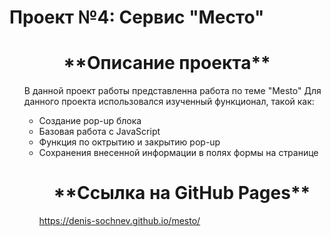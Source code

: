 # Проект №4: Сервис "Место"

<h1 align="center">**Описание проекта**</h1>
<ul>В данной проект работы представленна работа по теме "Mesto"
Для данного проекта использовался изученный функционал, такой как:<ul>
<li>Создание pop-up блока</li>
<li>Базовая работа с JavaScript</li>
<li>Функция по октрытию и закрытию pop-up</li>
<li>Сохранения внесенной информации в полях формы на странице</li>

<h1 align="center">**Ссылка на GitHub Pages**</h1>
  
https://denis-sochnev.github.io/mesto/
